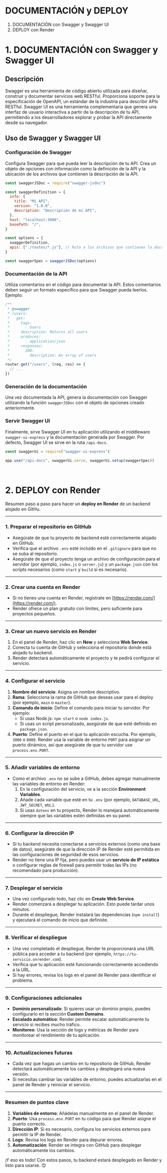 # DOCUMENTACIÓN y DEPLOY

1. DOCUMENTACIÓN con Swagger y Swagger UI
2. DEPLOY con Render

# 1. DOCUMENTACIÓN con Swagger y Swagger UI

## Descripción

Swagger es una herramienta de código abierto utilizada para diseñar, construir y documentar servicios web RESTful. Proporciona soporte para la especificación de OpenAPI, un estándar de la industria para describir APIs RESTful. Swagger UI es una herramienta complementaria que genera una interfaz de usuario interactiva a partir de la descripción de tu API, permitiendo a los desarrolladores explorar y probar la API directamente desde su navegador.

## Uso de Swagger y Swagger UI

### Configuración de Swagger

Configura Swagger para que pueda leer la descripción de tu API. Crea un objeto de opciones con información como la definición de la API y la ubicación de los archivos que contienen la descripción de la API.

```javascript
const swaggerJSDoc = require("swagger-jsdoc")

const swaggerDefinition = {
  info: {
    title: "Mi API",
    version: "1.0.0",
    description: "Descripción de mi API",
  },
  host: "localhost:3000",
  basePath: "/",
}

const options = {
  swaggerDefinition,
  apis: ["./routes/*.js"], // Ruta a los archivos que contienen la documentación de la API
}

const swaggerSpec = swaggerJSDoc(options)
```

### Documentación de la API

Utiliza comentarios en el código para documentar la API. Estos comentarios deben seguir un formato específico para que Swagger pueda leerlos. Ejemplo:

```javascript
/**
 * @swagger
 * /users:
 *   get:
 *     tags:
 *       - Users
 *     description: Returns all users
 *     produces:
 *       - application/json
 *     responses:
 *       200:
 *         description: An array of users
 */
router.get("/users", (req, res) => {
  // ...
})
```

### Generación de la documentación

Una vez documentada la API, genera la documentación con Swagger utilizando la función `swaggerJSDoc` con el objeto de opciones creado anteriormente.

### Servir Swagger UI

Finalmente, sirve Swagger UI en tu aplicación utilizando el middleware `swagger-ui-express` y la documentación generada por Swagger. Por defecto, Swagger UI se sirve en la ruta `/api-docs`.

```javascript
const swaggerUi = require("swagger-ui-express")

app.use("/api-docs", swaggerUi.serve, swaggerUi.setup(swaggerSpec))
```

<br>

# 2. DEPLOY con Render

Resumen paso a paso para hacer un **deploy en Render** de un backend alojado en GitHu.

---

### **1. Preparar el repositorio en GitHub**

- Asegúrate de que tu proyecto de backend esté correctamente alojado en GitHub.
- Verifica que el archivo `.env` esté incluido en el `.gitignore` para que no se suba al repositorio.
- Asegúrate de que el proyecto tenga un archivo de configuración para el servidor (por ejemplo, `index.js` o `server.js`) y un `package.json` con los scripts necesarios (como `start` y `build` si es necesario).

---

### **2. Crear una cuenta en Render**

- Si no tienes una cuenta en Render, regístrate en [https://render.com/](https://render.com/).
- Render ofrece un plan gratuito con límites, pero suficiente para proyectos pequeños.

---

### **3. Crear un nuevo servicio en Render**

1. En el panel de Render, haz clic en **New** y selecciona **Web Service**.
2. Conecta tu cuenta de GitHub y selecciona el repositorio donde está alojado tu backend.
3. Render detectará automáticamente el proyecto y te pedirá configurar el servicio.

---

### **4. Configurar el servicio**

1. **Nombre del servicio**: Asigna un nombre descriptivo.
2. **Rama**: Selecciona la rama de GitHub que deseas usar para el deploy (por ejemplo, `main` o `master`).
3. **Comando de inicio**: Define el comando para iniciar tu servidor. Por ejemplo:
   - Si usas Node.js: `npm start` o `node index.js`.
   - Si usas un script personalizado, asegúrate de que esté definido en `package.json`.
4. **Puerto**: Define el puerto en el que tu aplicación escucha. Por ejemplo, `3000` o `8080`. Render usa la variable de entorno `PORT` para asignar un puerto dinámico, así que asegúrate de que tu servidor use `process.env.PORT`.

---

### **5. Añadir variables de entorno**

- Como el archivo `.env` no se sube a GitHub, debes agregar manualmente las variables de entorno en Render:
  1. En la configuración del servicio, ve a la sección **Environment Variables**.
  2. Añade cada variable que esté en tu `.env` (por ejemplo, `DATABASE_URL`, `JWT_SECRET`, etc.).
  3. Si usas `dotenv` en tu proyecto, Render lo manejará automáticamente siempre que las variables estén definidas en su panel.

---

### **6. Configurar la dirección IP**

- Si tu backend necesita conectarse a servicios externos (como una base de datos), asegúrate de que la dirección IP de Render esté permitida en las configuraciones de seguridad de esos servicios.
- Render no tiene una IP fija, pero puedes usar un **servicio de IP estática** o configurar reglas de firewall para permitir todas las IPs (no recomendado para producción).

---

### **7. Desplegar el servicio**

- Una vez configurado todo, haz clic en **Create Web Service**.
- Render comenzará a desplegar tu aplicación. Esto puede tardar unos minutos.
- Durante el despliegue, Render instalará las dependencias (`npm install`) y ejecutará el comando de inicio que definiste.

---

### **8. Verificar el despliegue**

- Una vez completado el despliegue, Render te proporcionará una URL pública para acceder a tu backend (por ejemplo, `https://tu-servicio.onrender.com`).
- Verifica que tu aplicación esté funcionando correctamente accediendo a la URL.
- Si hay errores, revisa los logs en el panel de Render para identificar el problema.

---

### **9. Configuraciones adicionales**

- **Dominio personalizado**: Si quieres usar un dominio propio, puedes configurarlo en la sección **Custom Domains**.
- **Escalado automático**: Render permite escalar automáticamente tu servicio si recibes mucho tráfico.
- **Monitoreo**: Usa la sección de logs y métricas de Render para monitorear el rendimiento de tu aplicación.

---

### **10. Actualizaciones futuras**

- Cada vez que hagas un cambio en tu repositorio de GitHub, Render detectará automáticamente los cambios y desplegará una nueva versión.
- Si necesitas cambiar las variables de entorno, puedes actualizarlas en el panel de Render y reiniciar el servicio.

---

### **Resumen de puntos clave**

1. **Variables de entorno**: Añádelas manualmente en el panel de Render.
2. **Puerto**: Usa `process.env.PORT` en tu código para que Render asigne el puerto correcto.
3. **Dirección IP**: Si es necesario, configura los servicios externos para permitir la IP de Render.
4. **Logs**: Revisa los logs en Render para depurar errores.
5. **Automatización**: Render se integra con GitHub para desplegar automáticamente los cambios.

¡Y eso es todo! Con estos pasos, tu backend estará desplegado en Render y listo para usarse. 😊
